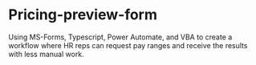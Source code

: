 # Pricing-preview-form
Using MS-Forms, Typescript, Power Automate, and VBA to create a workflow where HR reps can request pay ranges and receive the results with less manual work.
